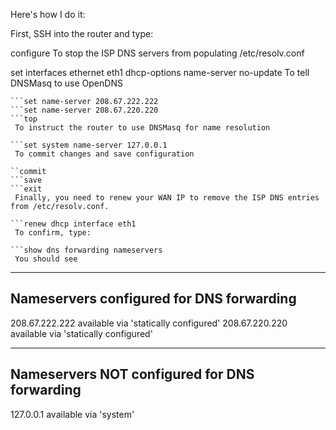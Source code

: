 Here's how I do it:

First, SSH into the router and type:

configure
 To stop the ISP DNS servers from populating /etc/resolv.conf

set interfaces ethernet eth1 dhcp-options name-server no-update
 To tell DNSMasq to use OpenDNS

```edit service dns forwarding
```set name-server 208.67.222.222
```set name-server 208.67.220.220
```top
 To instruct the router to use DNSMasq for name resolution

```set system name-server 127.0.0.1
 To commit changes and save configuration

``commit
```save
```exit
 Finally, you need to renew your WAN IP to remove the ISP DNS entries from /etc/resolv.conf.

```renew dhcp interface eth1
 To confirm, type:

```show dns forwarding nameservers
 You should see

```
-----------------------------------------------
   Nameservers configured for DNS forwarding
-----------------------------------------------
208.67.222.222 available via 'statically configured'
208.67.220.220 available via 'statically configured'

-----------------------------------------------
 Nameservers NOT configured for DNS forwarding
-----------------------------------------------
127.0.0.1 available via 'system'
 ```
